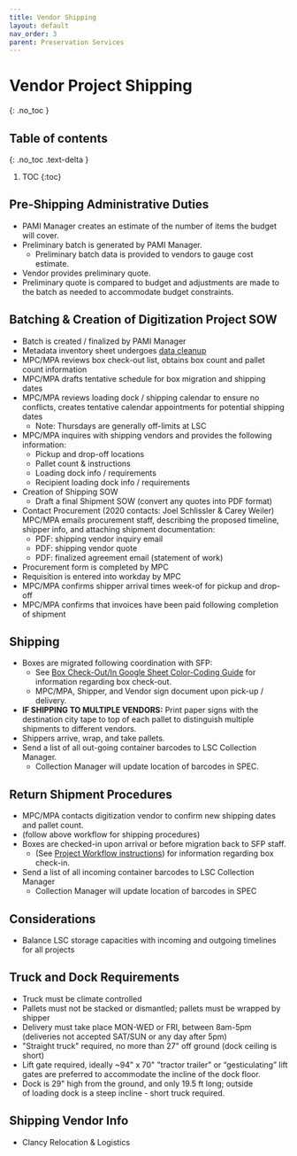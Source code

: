 ```yaml
---
title: Vendor Shipping
layout: default
nav_order: 3
parent: Preservation Services
---
```


# Vendor Project Shipping
{: .no_toc }

## Table of contents
{: .no_toc .text-delta }

1. TOC
{:toc}

## Pre-Shipping Administrative Duties
* PAMI Manager creates an estimate of the number of items the budget will cover.
* Preliminary batch is generated by PAMI Manager.
  * Preliminary batch data is provided to vendors to gauge cost estimate.
* Vendor provides preliminary quote.
* Preliminary quote is compared to budget and adjustments are made to the batch as needed to accommodate budget constraints.

## Batching & Creation of Digitization Project SOW
* Batch is created / finalized by PAMI Manager
* Metadata inventory sheet undergoes [data cleanup](project-workflow)
* MPC/MPA reviews box check-out list, obtains box count and pallet count information
* MPC/MPA drafts tentative schedule for box migration and shipping dates
* MPC/MPA reviews loading dock / shipping calendar to ensure no conflicts, creates tentative calendar appointments for potential shipping dates
  * Note: Thursdays are generally off-limits at LSC
* MPC/MPA inquires with shipping vendors and provides the following information:
  * Pickup and drop-off locations
  * Pallet count & instructions
  * Loading dock info / requirements
  * Recipient loading dock info / requirements
* Creation of Shipping SOW
  * Draft a final Shipment SOW (convert any quotes into PDF format)
* Contact Procurement (2020 contacts: Joel Schlissler & Carey Weiler)
MPC/MPA emails procurement staff, describing the proposed timeline, shipper info, and attaching shipment documentation:
  * PDF: shipping vendor inquiry email
  * PDF: shipping vendor quote
  * PDF: finalized agreement email (statement of work)
* Procurement form is completed by MPC
* Requisition is entered into workday by MPC
* MPC/MPA confirms shipper arrival times week-of for pickup and drop-off
* MPC/MPA confirms that invoices have been paid following completion of shipment

## Shipping
* Boxes are migrated following coordination with SFP:
  * See [Box Check-Out/In Google Sheet Color-Coding Guide](https://nypl.github.io/ami-preservation/pages/preservationServices/vendorDigitization/vendor-project-management.html#box-check-outin-google-sheet-color-coding-guide) for information regarding box check-out.
  * MPC/MPA, Shipper, and Vendor sign document upon pick-up / delivery.
* **IF SHIPPING TO MULTIPLE VENDORS:** Print paper signs with the destination city tape to top of each pallet to distinguish multiple shipments to different vendors.
* Shippers arrive, wrap, and take pallets.
* Send a list of all out-going container barcodes to LSC Collection Manager. 
  * Collection Manager will update location of barcodes in SPEC. 


## Return Shipment Procedures
* MPC/MPA contacts digitization vendor to confirm new shipping dates and pallet count.
* (follow above workflow for shipping procedures)
* Boxes are checked-in upon arrival or before migration back to SFP staff.
  * (See [Project Workflow instructions](https://nypl.github.io/ami-preservation/pages/preservationServices/vendorDigitization/vendor-project-management.html)) for information regarding box check-in.
* Send a list of all incoming container barcodes to LSC Collection Manager 
  * Collection Manager will update location of barcodes in SPEC 

## Considerations
* Balance LSC storage capacities with incoming and outgoing timelines for all projects

## Truck and Dock Requirements
* Truck must be climate controlled
* Pallets must not be stacked or dismantled; pallets must be wrapped by shipper
* Delivery must take place MON-WED or FRI, between 8am-5pm (deliveries not accepted SAT/SUN or any day after 5pm)
* "Straight truck" required, no more than 27" off ground (dock ceiling is short)
* Lift gate required, ideally ~94" x 70" "tractor trailer" or “gesticulating” lift gates are preferred to accommodate the incline of the dock floor.
* Dock is 29" high from the ground, and only 19.5 ft long; outside of loading dock is a steep incline - short truck required.

## Shipping Vendor Info
* Clancy Relocation & Logistics

